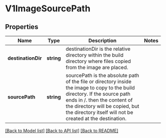 # V1ImageSourcePath

## Properties
Name | Type | Description | Notes
------------ | ------------- | ------------- | -------------
**destinationDir** | **string** | destinationDir is the relative directory within the build directory where files copied from the image are placed. | 
**sourcePath** | **string** | sourcePath is the absolute path of the file or directory inside the image to copy to the build directory.  If the source path ends in /. then the content of the directory will be copied, but the directory itself will not be created at the destination. | 

[[Back to Model list]](../README.md#documentation-for-models) [[Back to API list]](../README.md#documentation-for-api-endpoints) [[Back to README]](../README.md)


